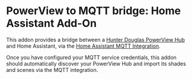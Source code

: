 # PowerView to MQTT bridge: Home Assistant Add-On

This addon provides a bridge between a [Hunter Douglas PowerView
Hub](https://www.hunterdouglas.com/operating-systems/motorized/powerview) and
Home Assistant, via the [Home Assistant MQTT
Integration](https://www.home-assistant.io/integrations/mqtt/).

Once you have configured your MQTT service credentials, this addon should
automatically discover your PowerView Hub and import its shades and scenes
via the MQTT integration.
